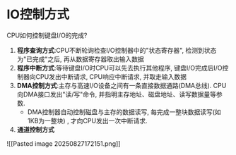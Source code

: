 # IO控制方式

CPU如何控制键盘I/O的完成?

1. **程序查询方式**:CPU不断轮询检查I/O控制器中的"状态寄存器", 检测到状态为"已完成"之后, 再从数据寄存器取出输入数据
2. **程序中断方式**:等待键盘I/O时CPU可以先去执行其他程序, 键盘I/O完成后I/O控制器向CPU发出中断请求, CPU响应中断请求, 并取走输入数据
3. **DMA控制方式**:主存与高速I/O设备之间有一条直接数据通路(DMA总线). CPU向DMA接口发出"读/写"命令, 并指明主存地址、磁盘地址、读写数据量等参数.
   - DMA控制器自动控制磁盘与主存的数据读写, 每完成一整块数据读写(如1KB为一整块) , 才向CPU发出一次中断请求.
4. **通道控制方式**

![[Pasted image 20250827172151.png]]

